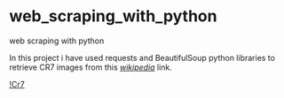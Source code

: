 # web_scraping_with_python
web scraping with python

In this project i have used requests and BeautifulSoup python libraries to retrieve CR7 images from this [*wikipedia*](https://en.wikipedia.org/wiki/Cristiano_Ronaldo) link.

[!Cr7](https://upload.wikimedia.org/wikipedia/commons/8/8b/Cristiano_Ronaldo_WC2022_-_01_%28cropped%29.jpg)
